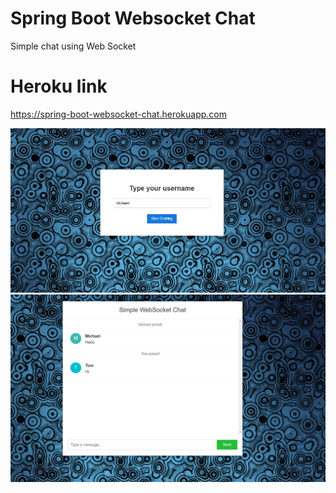 # Spring Boot Websocket Chat
Simple chat using Web Socket

# Heroku link
  https://spring-boot-websocket-chat.herokuapp.com

  ![](https://github.com/KrupoderovMikhail/spring-boot-websocket-chat/blob/master/1.jpg)
  ![](https://github.com/KrupoderovMikhail/spring-boot-websocket-chat/blob/master/2.jpg)

